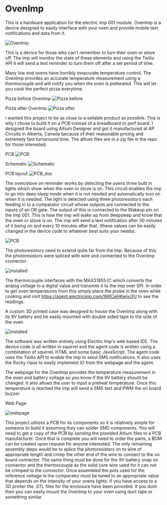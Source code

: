 # OvenImp
This is a hardware application for the electric imp 001 module. OvenImp is a device designed to easily interface with your oven and provide mobile text notifications and data from it.

![OvenImp](photos/OvenImp.jpg)

This is a device for those who can't remember to turn their oven or stove off. The imp will monitor the state of these elements and using the Twilio API it will send a text reminder to turn them off after a set period of time. 

Many low end ovens have horribly innacurate temperature control. The OvenImp provides an accurate temperature measurement using a thermocouple and will notify you when the oven is preheated. This will let you cook the perfect pizza everytime.

Pizza before OvenImp
![Pizza before](photos/pizza_before.JPG)

Pizza after OvenImp
![Pizza after](photos/pizza_after.jpg)

I wanted this project to be as close to a sellable product as possible. This is why I chose to build it on a PCB instead of a breadboard or perf board. I designed the board using Altium Designer and got it manufactured at AP Circuits in Alberta, Canada because of their reasonable pricing and extremely fast turnaround time. The altium files are in a zip file in the repo for those interested.

PCB
![PCB](photos/PCB.jpg)

Schematic
![Schematic](photos/OvenImp_SCH.PNG)

PCB layout
![PCB_doc](photos/OvenImp_PCB.PNG)

The oven/stove on reminder works by detecting the ovens three built in lights which show when the oven or stove is on. This circuit enables the imp to go into deep sleep mode when it is not needed and automatically turn on when it is needed. The light is detected using three photoresistors each feeding in to a comparator circuit whose outputs are connected to the inputs of an OR gate. The output of this is connected to the Wakeup pin on the Imp 001. This is how the imp will wake up from deepsleep and know that the oven or stove is on. The imp will send a text notification after 30 minutes of it being on and every 10 minutes after that. (these values can be easily changed in the device code to whatever best suits your needs).

![PCB](photos/wakeup_circuit.PNG)

The photoresistors need to extend quite far from the imp. Because of this the photoresistors were spliced with wire and connected to the OvenImp connector.


![installed](photos/imp_installed.jpg)

The thermocouple interfaces with the MAX31855 IC which converts the analog voltage to a digital value and transmits it to the imp over SPI. In order to get oven temperatures from this simply place the probe in the oven while cooking and visit https://agent.electricimp.com/WKCeHKwjvcPJ to see the readings.

A custom 3D printed case was designed to house the OvenImp along with its 9V battery and be easily mounted with double sided tape to the side of the oven.

![installed](photos/on_oven.jpg)

The software was written entirely using Electric Imp's web based IDE. The device code is all written in squirrel and the agent code is written using a combination of squirrel, HTML and some basic JavaScript. The agent code uses the Twilio API to enable the imp to send SMS notifications. It also uses the Rocky class to easily implement IO from the webpage and the agent.

The webpage for the OvenImp provides the temperature measurement in the oven and battery voltage so you know if the 9V battery should be changed. It also allows the user to input a preheat temperature. Once this temperature is reached the imp will send a SMS text and PWM the on board buzzer.

Web Page

![webpage](photos/web.PNG)

This project utilizes a PCB for its components so it is relatively simple for someone to build it assuming they can solder SMD components. You will need to get a copy of the PCB by sending the provided Altium files to a PCB manufacturer. Once that is complete you will need to order the parts, a BOM can be created upon request for anyone interested. The only remaining assembly steps would be to splice the photoresistors on to wire of appropriate length and crimp the other end of the wire to connect to the on board connector. The same thing must be done for the 9V battery snap on connector and the thermocouple as the solid core wire used for it can not be crimped to the connector. Once assembled the pots used for the reference voltage in the comparator must be tuned to an appropriate value that depends on the intensity of your ovens lights. If you have access to a 3D printer the .STL files for the enclosure have been provided. If you dont then you can easily mount the OvenImp to your oven using duct tape or something similar.

